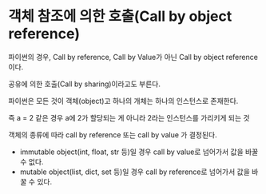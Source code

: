 
# 객체 참조에 의한 호출(Call by object reference)

파이썬의 경우, Call by reference, Call by Value가 아닌 Call by object reference 이다.

공유에 의한 호출(Call by sharing)이라고도 부른다.

파이썬은 모든 것이 객체(object)고 하나의 개체는 하나의 인스턴스로 존재한다.

즉 a = 2 같은 경우 a에 2가 할당되는 게 아니라 2라는 인스턴스를 가리키게 되는 것


객체의 종류에 따라 call by reference 또는 call by value 가 결정된다.
-   immutable object(int, float, str 등)일 경우 call by value로 넘어가서 값을 바꿀 수 없다.
-   mutable object(list, dict, set 등)일 경우 call by reference로 넘어가서 값을 바꿀 수 있다.